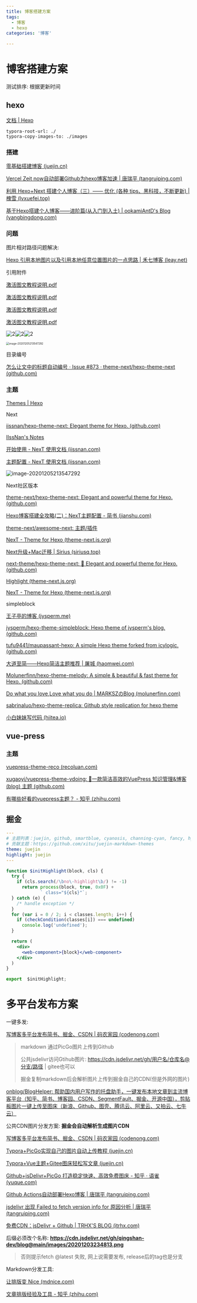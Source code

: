 ```yaml
---
title: 博客搭建方案
tags: 
  - 博客
  - hexo
categories: '博客'  

---
```



<!-- more -->

# 博客搭建方案
测试排序: 根据更新时间

## hexo

[文档 | Hexo](https://hexo.io/zh-cn/docs/index.html)

```
typora-root-url: ./
typora-copy-images-to: ./images

```



### 搭建

[零基础搭建博客 (juejin.cn)](https://juejin.cn/post/6844904034860531720)

[Vercel Zeit now自动部署Github为hexo博客加速 | 唐瑞平 (tangruiping.com)](https://www.tangruiping.com/post/zeit-github-pages-hexo-sync.html#Zeit-Github-Cloudflare-Netlify速度对比)

[利用 Hexo+Next 搭建个人博客（三）—— 优化 (各种 tips、黑科技，不断更新) | 槐雪 (lvxuefei.top)](https://lvxuefei.top/利用Hexo-Next搭建个人博客（三）-优化-各种tips、黑科技，不断更新/)

[基于Hexo搭建个人博客——进阶篇(从入门到入土) | ookamiAntD's Blog (yangbingdong.com)](https://yangbingdong.com/2017/build-blog-hexo-advanced/)

### 问题

图片相对路径问题解决: 

[Hexo 引用本地图片以及引用本地任意位置图片的一点思路 | 禾七博客 (leay.net)](https://leay.net/2019/12/25/hexo/)



引用附件

 [激活图文教程说明.pdf](搭建博客/激活图文教程说明.pdf) 

[激活图文教程说明.pdf](/assets/1.pdf) 

[激活图文教程说明.pdf](/images/1.pdf) 

[激活图文教程说明.pdf](/uploads/1.pdf) 

![2](/assets/2.png)![2](/images/2.png)![2](/uploads/2.png)



<img src="搭建博客/image-20201205213547292.png" alt="image-20201205213547292" style="zoom:50%;" />



目录编号

[怎么让文中的标题自动编号 · Issue #873 · theme-next/hexo-theme-next (github.com)](https://github.com/theme-next/hexo-theme-next/issues/873)

### 主题

[Themes | Hexo](https://hexo.io/themes/)

Next

[iissnan/hexo-theme-next: Elegant theme for Hexo. (github.com)](https://github.com/iissnan/hexo-theme-next)

[IIssNan's Notes](https://notes.iissnan.com/)

[开始使用 - NexT 使用文档 (iissnan.com)](https://theme-next.iissnan.com/getting-started.html)

[主题配置 - NexT 使用文档 (iissnan.com)](http://theme-next.iissnan.com/theme-settings.html#fonts-customization)

![image-20201205213547292](https://cdn.jsdelivr.net/gh/qingshan-dev/blog@main/images/image-20201205213547292.png)





Next社区版本

[theme-next/hexo-theme-next: Elegant and powerful theme for Hexo. (github.com)](https://github.com/theme-next/hexo-theme-next)

[Hexo博客搭建全攻略(二)：NexT主题配置 - 简书 (jianshu.com)](https://www.jianshu.com/p/d95cff938277)



[theme-next/awesome-next: 主题/插件](https://github.com/theme-next/awesome-next#live-preview)

[NexT - Theme for Hexo (theme-next.js.org)](https://theme-next.js.org/)

[Next升级+Mac迁移 | Sirius (siriusq.top)](https://siriusq.top/Next升级-Mac迁移.html#Darkmode)

[next-theme/hexo-theme-next: 🎉 Elegant and powerful theme for Hexo. (github.com)](https://github.com/next-theme/hexo-theme-next)

[Highlight (theme-next.js.org)](https://theme-next.js.org/highlight/)

[NexT - Theme for Hexo (theme-next.js.org)](https://theme-next.js.org/)



simpleblock

[王子亭的博客 (jysperm.me)](https://jysperm.me/)

[jysperm/hexo-theme-simpleblock: Hexo theme of jysperm's blog. (github.com)](https://github.com/jysperm/hexo-theme-simpleblock)



[tufu9441/maupassant-hexo: A simple Hexo theme forked from icylogic. (github.com)](https://github.com/tufu9441/maupassant-hexo)

[大道至简——Hexo简洁主题推荐 | 屠城 (haomwei.com)](https://www.haomwei.com/technology/maupassant-hexo.html)



[Molunerfinn/hexo-theme-melody: A simple & beautiful & fast theme for Hexo. (github.com)](https://github.com/Molunerfinn/hexo-theme-melody)

[Do what you love,Love what you do | MARKSZのBlog (molunerfinn.com)](https://molunerfinn.com/)





[sabrinaluo/hexo-theme-replica: Github style replication for hexo theme](https://github.com/sabrinaluo/hexo-theme-replica)

[小白妹妹写代码 (hiitea.io)](https://hiitea.io/tech/)

## vue-press

### 主题

[vuepress-theme-reco (recoluan.com)](https://vuepress-theme-reco.recoluan.com/)

[xugaoyi/vuepress-theme-vdoing: 🚀一款简洁高效的VuePress 知识管理&博客(blog) 主题 (github.com)](https://github.com/xugaoyi/vuepress-theme-vdoing)

[有哪些好看的vuepress主题？ - 知乎 (zhihu.com)](https://www.zhihu.com/question/366270141)



## 掘金



```yml
---
# 主题列表：juejin, github, smartblue, cyanosis, channing-cyan, fancy, hydrogen, condensed-night-purple, greenwillow, v-green, vue-pro
# 贡献主题：https://github.com/xitu/juejin-markdown-themes
theme: juejin
highlight: juejin
---

```



```jsx
function $initHighlight(block, cls) {
  try {
    if (cls.search(/\bno\-highlight\b/) != -1)
      return process(block, true, 0x0F) +
             ` class="${cls}"`;
  } catch (e) {
    /* handle exception */
  }
  for (var i = 0 / 2; i < classes.length; i++) {
    if (checkCondition(classes[i]) === undefined)
      console.log('undefined');
  }

  return (
    <div>
      <web-component>{block}</web-component>
    </div>
  )
}

export  $initHighlight;

```



# 多平台发布方案

一键多发: 

[写博客多平台发布简书、掘金、CSDN | 码农家园 (codenong.com)](https://www.codenong.com/cs107105909/)

> markdown 通过PicGo图片上传到Github
>
> 公共jsdelivr访问Gtihub图片: https://cdn.jsdelivr.net/gh/用户名/仓库名@分支/路径 | gitee也可以
>
> 掘金复制markdown后会解析图片上传到掘金自己的CDN(但是外网的图片)

[onblog/BlogHelper: 帮助国内用户写作的托盘助手，一键发布本地文章到主流博客平台（知乎、简书、博客园、CSDN、SegmentFault、掘金、开源中国），剪贴板图片一键上传至图床（新浪、Github、图壳、腾讯云、阿里云、又拍云、七牛云）](https://github.com/onblog/BlogHelper)







公共CDN图片分发方案: **掘金会自动解析生成图片CDN**

 [写博客多平台发布简书、掘金、CSDN | 码农家园 (codenong.com)](https://www.codenong.com/cs107105909/)

[Typora+PicGo实现自己的图片自动上传教程 (juejin.cn)](https://juejin.cn/post/6844904088862212103)

[Typora+Vue主题+Gitee图床轻松写文章 (juejin.cn)](https://juejin.cn/post/6901525872156065806#heading-17)

[Github+jsDelivr+PicGo 打造稳定快速、高效免费图床 - 知乎 · 语雀 (yuque.com)](https://www.yuque.com/xiaodongxier/docs/49917e45-c126-4db6-936a-040237e39c92?language=zh-cn)

[Github Actions自动部署Hexo博客 | 唐瑞平 (tangruiping.com)](https://www.tangruiping.com/post/github-actions-hexo.html#密钥生成)

[jsdelivr 出现 Failed to fetch version info for 原因分析 | 唐瑞平 (tangruiping.com)](https://www.tangruiping.com/post/jsdelivr-failed-to-fetch-version-info-for.html)

[免费CDN：jsDelivr + Github | TRHX'S BLOG (itrhx.com)](https://www.itrhx.com/2019/02/10/A18-free-cdn/)

后缀必须改个名称: **https://cdn.jsdelivr.net/gh/qingshan-dev/blog@main/images/20201203234813.png**

> 否则提示fetch @latest 失败, 网上说需要发布, release后的tag也是分支





Markdown分发工具: 

[让排版变 Nice (mdnice.com)](https://www.mdnice.com/)	

[文章排版经验及工具 - 知乎 (zhihu.com)](https://zhuanlan.zhihu.com/p/148160386)
